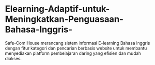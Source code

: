 # Elearning-Adaptif-untuk-Meningkatkan-Penguasaan-Bahasa-Inggris-
Safe-Com House merancang sistem informasi E-learning Bahasa Inggris dengan fitur kategori dan pencarian berbasis website untuk membantu menyediakan platform pembelajaran daring yang efisien dan mudah diakses. 
